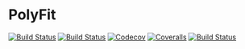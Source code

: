 # PolyFit

<!---
[![Stable](https://img.shields.io/badge/docs-stable-blue.svg)](https://jishnub.github.io/PolyFit.jl/stable)
[![Dev](https://img.shields.io/badge/docs-dev-blue.svg)](https://jishnub.github.io/PolyFit.jl/dev)
-->
[![Build Status](https://travis-ci.com/jishnub/PolyFit.jl.svg?branch=master)](https://travis-ci.com/jishnub/PolyFit.jl)
[![Build Status](https://ci.appveyor.com/api/projects/status/github/jishnub/PolyFit.jl?svg=true)](https://ci.appveyor.com/project/jishnub/PolyFit-jl)
[![Codecov](https://codecov.io/gh/jishnub/PolyFit.jl/branch/master/graph/badge.svg)](https://codecov.io/gh/jishnub/PolyFit.jl)
[![Coveralls](https://coveralls.io/repos/github/jishnub/PolyFit.jl/badge.svg?branch=master)](https://coveralls.io/github/jishnub/PolyFit.jl?branch=master)
[![Build Status](https://api.cirrus-ci.com/github/jishnub/PolyFit.jl.svg)](https://cirrus-ci.com/github/jishnub/PolyFit.jl)
